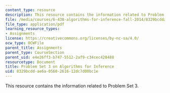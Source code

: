 ```yaml
---
content_type: resource
description: This resource contains the information related to Problem Set 3.
file: /media/courses/6-438-algorithms-for-inference-fall-2014/8329bcddae6a0560261612dc7d00bc1e_MIT6_438F14_ps3.pdf
file_type: application/pdf
learning_resource_types:
- Assignments
license: https://creativecommons.org/licenses/by-nc-sa/4.0/
ocw_type: OCWFile
parent_title: Assignments
parent_type: CourseSection
parent_uid: e4e26ff3-b747-5512-2af9-c34cec428488
resourcetype: Document
title: Problem Set 3 on Algorithms for Inference
uid: 8329bcdd-ae6a-0560-2616-12dc7d00bc1e
---
```

This resource contains the information related to Problem Set 3.